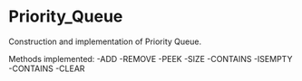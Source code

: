 # Priority_Queue
Construction and implementation of Priority Queue.

Methods implemented:
    -ADD
    -REMOVE
    -PEEK
    -SIZE
    -CONTAINS
    -ISEMPTY
    -CONTAINS
    -CLEAR
